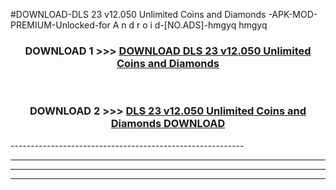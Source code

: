 #DOWNLOAD-DLS 23 v12.050 Unlimited Coins and Diamonds -APK-MOD-PREMIUM-Unlocked-for A n d r o i d-[NO.ADS]-hmgyq hmgyq 



<div align="center">

<h3>DOWNLOAD 1 >>> <a href="https://getmod2.web.app/?judul=DLS 23 v12.050 Unlimited Coins and Diamonds ">DOWNLOAD DLS 23 v12.050 Unlimited Coins and Diamonds </a></h3><br>

<h3>DOWNLOAD 2 >>> <a href="https://getmod2.web.app/?judul=DLS 23 v12.050 Unlimited Coins and Diamonds ">DLS 23 v12.050 Unlimited Coins and Diamonds  DOWNLOAD </a></h3>

</div>
----------------------------------------------------------

----------------------------------------------------------

----------------------------------------------------------

----------------------------------------------------------



